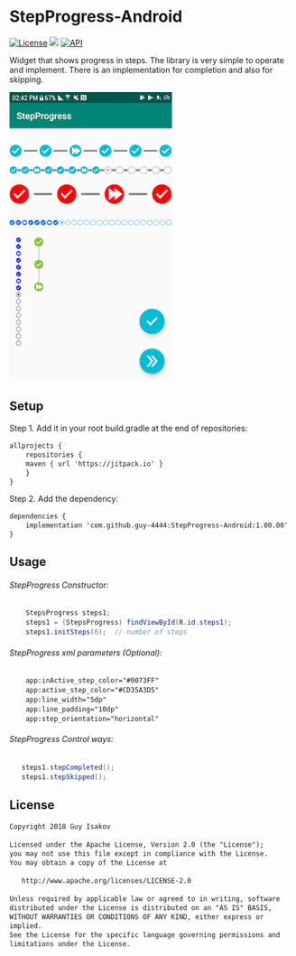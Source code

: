 # StepProgress-Android
[![License](https://img.shields.io/badge/License-Apache%202.0-blue.svg)](https://github.com/vlad1m1r990/Lemniscate/blob/master/LICENSE)
[![](https://jitpack.io/v/guy-4444/StepProgress-Android.svg)](https://jitpack.io/#guy-4444/StepProgress-Android)
[![API](https://img.shields.io/badge/API-15%2B-green.svg?style=flat)]()

Widget that shows progress in steps.
The library is very simple to operate and implement.
There is an implementation for completion and also for skipping.

![device-2018-06-06-144912](https://github.com/guy-4444/StepProgress-Android/blob/master/device-2019-02-04-144302.png?raw=true)

## Setup
Step 1. Add it in your root build.gradle at the end of repositories:
```
allprojects {
    repositories {
	maven { url 'https://jitpack.io' }
    }
}
```

Step 2. Add the dependency:

```
dependencies {
    implementation 'com.github.guy-4444:StepProgress-Android:1.00.00'
}
```
## Usage

###### StepProgress Constructor:
```java
    StepsProgress steps1;
    steps1 = (StepsProgress) findViewById(R.id.steps1);
    steps1.initSteps(6);  // number of steps
```

###### StepProgress xml parameters (Optional):
```xml
    app:inActive_step_color="#0073FF"
    app:active_step_color="#CD35A3D5"
    app:line_width="5dp"
    app:line_padding="10dp"
    app:step_orientation="horizontal"
```
###### StepProgress Control ways:
```java
   steps1.stepCompleted();
   steps1.stepSkipped();
```

## License

    Copyright 2018 Guy Isakov

    Licensed under the Apache License, Version 2.0 (the "License");
    you may not use this file except in compliance with the License.
    You may obtain a copy of the License at

       http://www.apache.org/licenses/LICENSE-2.0

    Unless required by applicable law or agreed to in writing, software
    distributed under the License is distributed on an "AS IS" BASIS,
    WITHOUT WARRANTIES OR CONDITIONS OF ANY KIND, either express or implied.
    See the License for the specific language governing permissions and
    limitations under the License.


